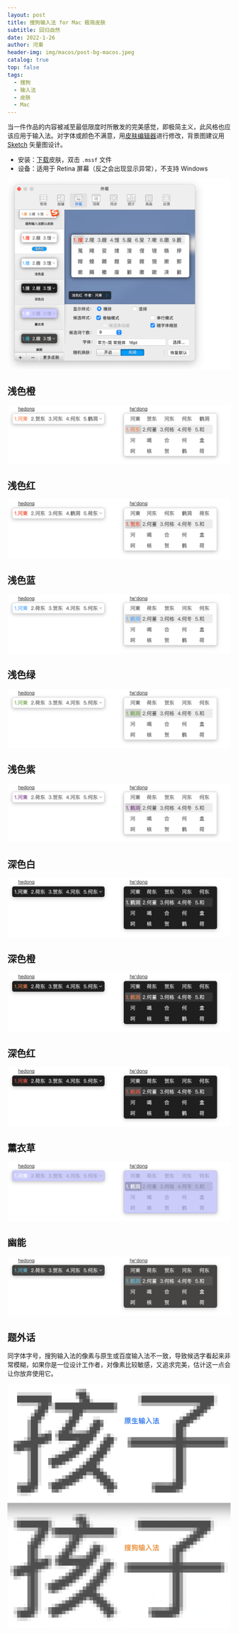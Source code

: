 ```yaml
---
layout: post
title: 搜狗输入法 for Mac 极简皮肤
subtitle: 回归自然
date: 2022-1-26
author: 河東
header-img: img/macos/post-bg-macos.jpeg
catalog: true
top: false
tags:
  - 搜狗
  - 输入法
  - 皮肤
  - Mac
---
```


当一件作品的内容被减至最低限度时所散发的完美感觉，即极简主义，此风格也应该应用于输入法。对字体或颜色不满意，用[皮肤编辑器](https://pinyin.sogou.com/mac/skineditor.php)进行修改，背景图建议用 [Sketch](https://www.sketch.com/) 矢量图设计。

- 安装：[下载](https://github.com/ssnhd/sogou-skin/archive/refs/heads/main.zip)皮肤，双击 `.mssf` 文件
- 设备：适用于 Retina 屏幕（反之会出现显示异常），不支持 Windows

![](/img/sogou/01.png)

## 浅色橙

![](/img/sogou/浅色橙.png)

## 浅色红

![](/img/sogou/浅色红.png)

## 浅色蓝

![](/img/sogou/浅色蓝.png)

## 浅色绿

![](/img/sogou/浅色绿.png)

## 浅色紫

![](/img/sogou/浅色紫.png)

## 深色白

![](/img/sogou/深色白.png)

## 深色橙

![](/img/sogou/深色橙.png)

## 深色红

![](/img/sogou/深色红.png)

## 薰衣草

![](/img/sogou/薰衣草.png)

## 幽能

![](/img/sogou/幽能.png)

## 题外话

同字体字号，搜狗输入法的像素与原生或百度输入法不一致，导致候选字看起来非常模糊，如果你是一位设计工作者，对像素比较敏感，又追求完美，估计这一点会让你放弃使用它。

![](/img/sogou/搜狗皮肤模糊.png)
